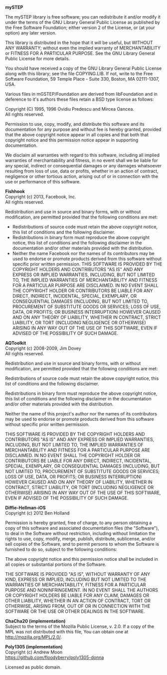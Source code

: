 <b>mySTEP</b>

The mySTEP library is free software; you can redistribute it and/or
modify it under the terms of the GNU Library General Public
License as published by the Free Software Foundation; either
version 2 of the License, or (at your option) any later version.

This library is distributed in the hope that it will be useful,
but WITHOUT ANY WARRANTY; without even the implied warranty of
MERCHANTABILITY or FITNESS FOR A PARTICULAR PURPOSE.  See the GNU
Library General Public License for more details.

You should have received a copy of the GNU Library General Public
License along with this library; see the file COPYING.LIB.
If not, write to the Free Software Foundation,
59 Temple Place - Suite 330, Boston, MA 02111-1307, USA.

Various files in mGSTEP/Foundation are derived from libFoundation
and in deference to it's authors these files retain a BSD type 
license as follows:

Copyright (C) 1995, 1996 Ovidiu Predescu and Mircea Oancea.  
All rights reserved.

Permission to use, copy, modify, and distribute this software and
its documentation for any purpose and without fee is hereby granted,
provided that the above copyright notice appear in all copies and 
that both that copyright notice and this permission notice appear
in supporting documentation.

We disclaim all warranties with regard to this software, including all
implied warranties of merchantability and fitness, in no event shall
we be liable for any special, indirect or consequential damages or any
damages whatsoever resulting from loss of use, data or profits, whether
in an action of contract, negligence or other tortious action, arising
out of or in connection with the use or performance of this software.

<b>Fishhook</b>  
Copyright (c) 2013, Facebook, Inc.  
All rights reserved.  

Redistribution and use in source and binary forms, with or without
modification, are permitted provided that the following conditions are met:
* Redistributions of source code must retain the above copyright notice,
this list of conditions and the following disclaimer.
* Redistributions in binary form must reproduce the above copyright notice,
this list of conditions and the following disclaimer in the documentation
and/or other materials provided with the distribution.
* Neither the name Facebook nor the names of its contributors may be used to
endorse or promote products derived from this software without specific
prior written permission.
THIS SOFTWARE IS PROVIDED BY THE COPYRIGHT HOLDERS AND CONTRIBUTORS "AS IS"
AND ANY EXPRESS OR IMPLIED WARRANTIES, INCLUDING, BUT NOT LIMITED TO, THE
IMPLIED WARRANTIES OF MERCHANTABILITY AND FITNESS FOR A PARTICULAR PURPOSE ARE
DISCLAIMED. IN NO EVENT SHALL THE COPYRIGHT HOLDER OR CONTRIBUTORS BE LIABLE
FOR ANY DIRECT, INDIRECT, INCIDENTAL, SPECIAL, EXEMPLARY, OR CONSEQUENTIAL
DAMAGES (INCLUDING, BUT NOT LIMITED TO, PROCUREMENT OF SUBSTITUTE GOODS OR
SERVICES; LOSS OF USE, DATA, OR PROFITS; OR BUSINESS INTERRUPTION) HOWEVER
CAUSED AND ON ANY THEORY OF LIABILITY, WHETHER IN CONTRACT, STRICT LIABILITY,
OR TORT (INCLUDING NEGLIGENCE OR OTHERWISE) ARISING IN ANY WAY OUT OF THE USE
OF THIS SOFTWARE, EVEN IF ADVISED OF THE POSSIBILITY OF SUCH DAMAGE.

<b>AQToolkit</b>  
Copyright (c) 2008-2009, Jim Dovey  
All rights reserved.  

Redistribution and use in source and binary forms, with or without
modification, are permitted provided that the following conditions
are met:

Redistributions of source code must retain the above copyright notice,
this list of conditions and the following disclaimer.

Redistributions in binary form must reproduce the above copyright
notice, this list of conditions and the following disclaimer in the
documentation and/or other materials provided with the distribution.

Neither the name of this project's author nor the names of its
contributors may be used to endorse or promote products derived from
this software without specific prior written permission.

THIS SOFTWARE IS PROVIDED BY THE COPYRIGHT HOLDERS AND CONTRIBUTORS
"AS IS" AND ANY EXPRESS OR IMPLIED WARRANTIES, INCLUDING, BUT NOT
LIMITED TO, THE IMPLIED WARRANTIES OF MERCHANTABILITY AND FITNESS
FOR A PARTICULAR PURPOSE ARE DISCLAIMED. IN NO EVENT SHALL THE COPYRIGHT
HOLDER OR CONTRIBUTORS BE LIABLE FOR ANY DIRECT, INDIRECT, INCIDENTAL,
SPECIAL, EXEMPLARY, OR CONSEQUENTIAL DAMAGES (INCLUDING, BUT NOT LIMITED
TO, PROCUREMENT OF SUBSTITUTE GOODS OR SERVICES; LOSS OF USE, DATA, OR
PROFITS; OR BUSINESS INTERRUPTION) HOWEVER CAUSED AND ON ANY THEORY OF
LIABILITY, WHETHER IN CONTRACT, STRICT LIABILITY, OR TORT (INCLUDING
NEGLIGENCE OR OTHERWISE) ARISING IN ANY WAY OUT OF THE USE OF THIS
SOFTWARE, EVEN IF ADVISED OF THE POSSIBILITY OF SUCH DAMAGE.

<b>Diffie-Hellman-iOS</b>  
Copyright (c) 2012 Ben Holland  

Permission is hereby granted, free of charge, to any person obtaining a copy 
of this software and associated documentation files (the "Software"), to deal 
in the Software without restriction, including without limitation the rights 
to use, copy, modify, merge, publish, distribute, sublicense, and/or sell copies 
of the Software, and to permit persons to whom the Software is furnished to do so, 
subject to the following conditions:

The above copyright notice and this permission notice shall be included in all copies 
or substantial portions of the Software.

THE SOFTWARE IS PROVIDED "AS IS", WITHOUT WARRANTY OF ANY KIND, EXPRESS OR IMPLIED, 
INCLUDING BUT NOT LIMITED TO THE WARRANTIES OF MERCHANTABILITY, FITNESS FOR A PARTICULAR 
PURPOSE AND NONINFRINGEMENT. IN NO EVENT SHALL THE AUTHORS OR COPYRIGHT HOLDERS BE 
LIABLE FOR ANY CLAIM, DAMAGES OR OTHER LIABILITY, WHETHER IN AN ACTION OF CONTRACT, TORT 
OR OTHERWISE, ARISING FROM, OUT OF OR IN CONNECTION WITH THE SOFTWARE OR THE USE OR OTHER 
DEALINGS IN THE SOFTWARE.

<b>ChaCha20 (implementation)</b>  
Subject to the terms of the Mozilla Public License, v. 2.0. If a copy of the MPL was 
not distributed with this file, You can obtain one at http://mozilla.org/MPL/2.0/.

<b>Poly1305 (implementation)</b>  
Copyright (c) Andrew Moon  
https://github.com/floodyberry/poly1305-donna  

Licensed as public domain.


